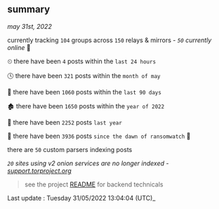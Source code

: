 
## summary
_may 31st, 2022_

currently tracking `104` groups across `150` relays & mirrors - _`50` currently online_ 📡

⏲ there have been `4` posts within the `last 24 hours`

🕓 there have been `321` posts within the `month of may`

📅 there have been `1060` posts within the `last 90 days`

🏚 there have been `1650` posts within the `year of 2022`

🚀 there have been `2252` posts `last year`

🦕 there have been `3936` posts `since the dawn of ransomwatch` 🐣

there are `50` custom parsers indexing posts

_`20` sites using v2 onion services are no longer indexed - [support.torproject.org](https://support.torproject.org/onionservices/v2-deprecation/)_

> see the project [README](https://github.com/jmousqueton/ransomwatch#readme) for backend technicals



Last update : Tuesday 31/05/2022 13:04:04 (UTC)_

